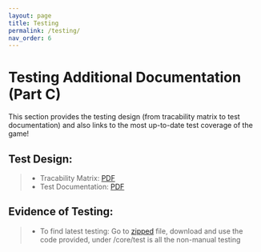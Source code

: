 ```yaml
---
layout: page
title: Testing
permalink: /testing/
nav_order: 6
---
```


# Testing Additional Documentation (Part C)
This section provides the testing design (from tracability matrix to test documentation) and also links to the most up-to-date test coverage of the game!

## Test Design:
> * Tracability Matrix: [PDF](/files/tracability_matrix.pdf)
> * Test Documentation: [PDF](/files/test_documentation.pdf)

## Evidence of Testing: 
> * To find latest testing: Go to [zipped]() file, download and use the code provided, under /core/test is all the non-manual testing 

